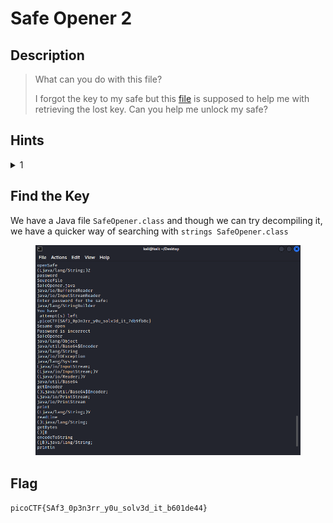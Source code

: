 # Safe Opener 2

## Description

> What can you do with this file?
>
> I forgot the key to my safe but this [file](https://artifacts.picoctf.net/c/290/SafeOpener.class) is supposed to help me with retrieving the lost key. Can you help me unlock my safe?

## Hints

<details>

<summary>1</summary>

Download and try to decompile the file.

</details>

## Find the Key

We have a Java file `SafeOpener.class` and though we can try decompiling it, we have a quicker way of searching with `strings SafeOpener.class`

<figure><img src="../../.gitbook/assets/image (41).png" alt=""><figcaption></figcaption></figure>

## Flag

`picoCTF{SAf3_0p3n3rr_y0u_solv3d_it_b601de44}`
